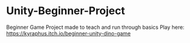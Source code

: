 # Unity-Beginner-Project
 Beginner Game Project made to teach and run through basics 
Play here: https://kyraphus.itch.io/beginner-unity-dino-game
